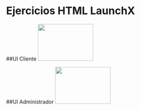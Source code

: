 # Ejercicios HTML LaunchX 

##UI Cliente
<img align='' src="https://raw.githubusercontent.com/IsmaelCamna/FrontEnd/main/02.-%20HTML/img/UI%20Cliente.PNG" height="100" width="150">

##UI Administrador
<img align='' src="https://raw.githubusercontent.com/IsmaelCamna/FrontEnd/main/02.-%20HTML/img/UI%20Administrador.PNG" height="100" width="150">
